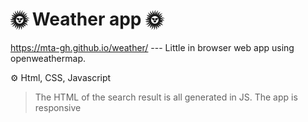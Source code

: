 # 🌞 Weather app 🌞

https://mta-gh.github.io/weather/
	---
Little in browser web app using openweathermap.

⚙️ Html, CSS, Javascript

> The HTML of the search result is all generated in JS.
> The app is responsive
